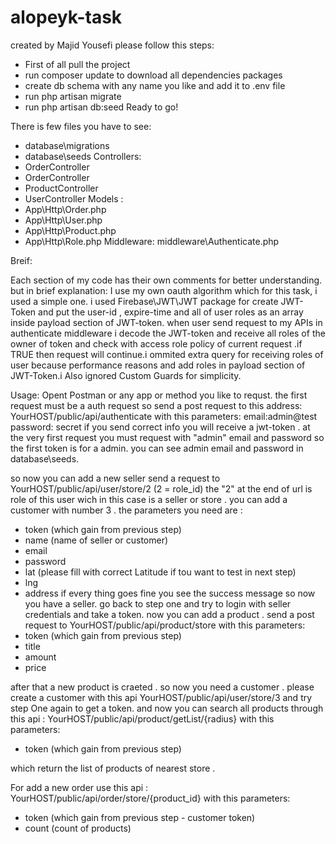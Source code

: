 # alopeyk-task
 created by Majid Yousefi 
 please follow this steps:
 - First of all pull the project
 - run composer update to download all dependencies packages
 - create db schema with any name you like and add it to .env file
 - run php artisan migrate
 - run php artisan db:seed
 Ready to go!
 
There is few files you have to see: 
- database\migrations 
- database\seeds
Controllers:
- OrderController
- OrderController
- ProductController
- UserController
Models : 
- App\Http\Order.php
- App\Http\User.php
- App\Http\Product.php
- App\Http\Role.php
Middleware:
 middleware\Authenticate.php
 
Breif:

Each section of my code has their own comments for better understanding.
but in brief explanation:
I use my own oauth algorithm which for this task, i used a simple one.
i used Firebase\JWT\JWT package for create JWT-Token and put the user-id , expire-time and all of user roles as an array inside payload section of JWT-token.
when user send request to my APIs in authenticate middleware  i decode the JWT-token and receive all roles of the owner of token and check with access role policy of current request .if TRUE then request will continue.i ommited extra query for receiving roles of user because  performance reasons and add roles in payload section of JWT-Token.i Also ignored Custom Guards for simplicity.


Usage:
Opent Postman or any app or method you like to requst.
the first request must be a auth request so send a post request to this address:
YourHOST/public/api/authenticate
with this parameters:
email:admin@test
password: secret
if you send correct info you will receive a jwt-token . at the very first request you must request with "admin" email and password so the first token is for a admin. you can see admin email and password in database\seeds.

so now you can add a new seller send a request to YourHOST/public/api/user/store/2 (2 = role_id)
the "2" at the end of url is role of this user wich in this case is a seller or store . you can add a customer with number 3 .
the parameters you need are :
 - token (which gain from previous step)
 - name  (name of seller or customer)
 - email
 - password
 - lat (please fill with correct Latitude if tou want to test in next step)
 - lng
 - address
 if every thing goes fine you see the success message
 so now you have a seller.  go back to step one and try to login with seller credentials and take a token.
 now you can add a product .
 send a post request to YourHOST/public/api/product/store
 with this parameters:
  - token (which gain from previous step)
  - title
  - amount 
  - price
  
  after that a new product is craeted .
  so now you need a customer . please create a customer with this api YourHOST/public/api/user/store/3
  and try step One again to get a token.
  and now you can search all products through this api :
  YourHOST/public/api/product/getList/{radius}
  with this parameters:
  - token (which gain from previous step)
  
  which return the list of products of nearest store .
  
For add a new order use this api :
  YourHOST/public/api/order/store/{product_id}
   with this parameters: 
  - token (which gain from previous step - customer token)
  - count (count of products)


